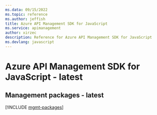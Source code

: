 ```yaml
---
ms.data: 09/15/2022
ms.topic: reference
ms.author: jeffish
title: Azure API Management SDK for JavaScript
ms.service: apimanagement
author: xirzec
description: Reference for Azure API Management SDK for JavaScript
ms.devlang: javascript
---
```

# Azure API Management SDK for JavaScript - latest

## Management packages - latest
[!INCLUDE [mgmt-packages](api-management-mgmt-index.md)]